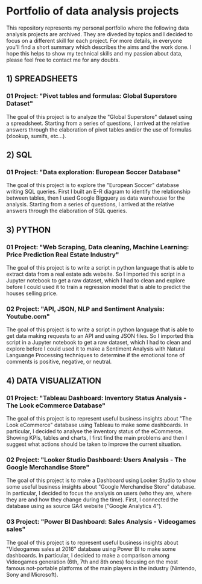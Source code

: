 # Portfolio of data analysis projects

This repository represents my personal portfolio where the following data analysis projects are archived. They are diveded by topics and  I decided to focus on a different skill for each project. For more details, in everyone you'll find a short summary which describes the aims and the work done. I hope this helps to show my technical skills and my passion about data, please feel free to contact me for any doubts.

## 1) SPREADSHEETS
###  01 Project: "Pivot tables and formulas: Global Superstore Dataset"

The goal of this project is to analyze the "Global Superstore" dataset using a spreadsheet. Starting from a series of questions, I arrived at the relative answers through the elaboration of pivot tables and/or the use of formulas (xlookup, sumifs, etc...).

## 2) SQL
###  01 Project: "Data exploration: European Soccer Database"

The goal of this project is to explore the "European Soccer" database writing SQL queries. First I built an E-R diagram to identify the relationship between tables, then I used Google Bigquery as data warehouse for the analysis. Starting from a series of questions, I arrived at the relative answers through the elaboration of SQL queries.

## 3) PYTHON
###  01 Project: "Web Scraping, Data cleaning, Machine Learning: Price Prediction Real Estate Industry"

The goal of this project is to write a script in python language that is able to extract data from a real estate ads website. So I imported this script in a Jupyter notebook to get a raw dataset, which I had to clean and explore before I could used it to train a regression model that is able to predict the houses selling price. 

###  02 Project: "API, JSON, NLP and Sentiment Analysis: Youtube.com"

The goal of this project is to write a script in python language that is able to get data making requests to an API and using JSON files. So I imported this script in a Jupyter notebook to get a raw dataset, which I had to clean and explore before I could used it to make a Sentiment Analysis with Natural Languange Processing techniques to determine if the emotional tone of comments is positive, negative, or neutral.

## 4) DATA VISUALIZATION
###  01 Project: "Tableau Dashboard: Inventory Status Analysis - The Look eCommerce Database"

The goal of this project is to represent useful business insights about "The Look eCommerce" database using Tableau to make some dashboards. In particular, I decided to analyse the inventory status of the eCommerce. Showing KPIs, tables and charts, I first find the main problems and then I suggest what actions should be taken to improve the current situation.

###  02 Project: "Looker Studio Dashboard: Users Analysis - The Google Merchandise Store"

The goal of this project is to make a Dashboard using Looker Studio to show some useful business insights about "Google Merchandise Store" database. In particular, I decided to focus the analysis on users (who they are, where they are and how they change during the time). First, I connected the database using as source GA4 website ("Google Analytics 4").

###  03 Project: "Power BI Dashboard: Sales Analysis - Videogames sales"

The goal of this project is to represent useful business insights about "Videogames sales at 2016" database using Power BI to make some dashboards. In particular, I decided to make a comparison among Videogames generation (6th, 7th and 8th ones) focusing on the most famous not-portable platforms of the main players in the industry (Nintendo, Sony and Microsoft).













